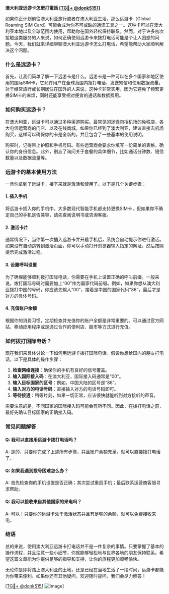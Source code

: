 **澳大利亚远游卡怎麽打電話 [[TG💪+ @donk5151](https://t.me/s/donk5151)]**

如果你正计划前往澳大利亚旅行或者在澳大利亚生活，那么远游卡（Global Roaming SIM Card）可能会成为你不可或缺的通讯工具之一。这种卡可以在澳大利亚本地以及全球范围内使用，帮助你在国外轻松保持联系。然而，对于许多初次接触这类服务的人来说，如何正确使用远游卡来拨打电话可能是个让人困惑的问题。今天，我们就来详细聊聊澳大利亚远游卡怎么打电话，希望能帮助大家顺利解决这个问题。

### 什么是远游卡？

首先，让我们简单了解一下远游卡是什么。远游卡是一种可以在多个国家和地区使用的国际SIM卡，它允许用户在全球范围内拨打电话、发送短信和使用数据流量。对于经常旅行或长期居住在国外的人来说，这种卡非常实用，因为它避免了频繁更换SIM卡的麻烦，同时还能享受相对便宜的通话和数据费用。

### 如何购买远游卡？

在澳大利亚，远游卡可以通过多种渠道购买。最常见的途径包括机场的免税店、各大电信运营商的门店、以及在线商城。如果你已经到了澳大利亚，建议直接去机场购买，这样可以确保你的卡是全新的，并且包含了一些基本的使用说明。

购买时，记得带上护照和手机号码。有些运营商会要求你填写一份简单的表格，确认你的身份信息。此外，别忘了询问关于套餐的具体细节，比如通话分钟数、短信数量以及数据流量等。

### 远游卡的基本使用方法

一旦你拿到了远游卡，接下来就是激活和使用了。以下是几个关键步骤：

#### 1. 插入手机

将远游卡插入你的手机中。大多数现代智能手机都支持更换SIM卡，但如果你不确定自己的手机是否兼容，请先查阅说明书或咨询客服。

#### 2. 激活卡片

通常情况下，当你第一次插入远游卡并开启手机后，系统会自动提示你进行激活。如果没有自动跳转到激活页面，你可以手动打开浏览器输入指定的网址，然后按照提示完成激活过程。

#### 3. 设置呼叫设置

为了确保能够顺利拨打国际电话，你需要在手机上设置正确的呼叫前缀。一般来说，拨打国际号码时需要加上“00”作为国家代码前缀。例如，如果你想从澳大利亚拨打中国的号码，你应该先输入“00”，接着是中国的国家代码“86”，最后才是对方的具体号码。

#### 4. 充值账户余额

根据你的消费习惯，定期检查并充值你的账户余额是非常重要的。可以通过官方网站、移动应用程序或是通过合作的便利店、超市等方式进行充值。

### 如何拨打国际电话？

现在我们来具体讨论一下如何用远游卡拨打国际电话。假设你想给国内的朋友打电话，以下是具体的操作步骤：

1. **检查网络连接**：确保你的手机有良好的信号覆盖。
2. **输入国际接入码**：在澳大利亚，国际接入码通常是“00”。
3. **输入目标国家的区号**：例如，中国大陆的区号是“86”。
4. **输入对方的电话号码**：直接输入对方的电话号码即可。
5. **等待接通**：稍等片刻，如果一切正常，应该很快就能听到对方接听的声音。

需要注意的是，不同国家的国际接入码可能会有所不同。因此，在拨打电话之前，最好先确认目标国家的正确接入码。

### 常见问题解答

#### Q: 我可以直接用远游卡拨打电话吗？
A: 是的，只要你完成了上述所有步骤，并且账户余额充足，就可以直接拨打电话了。

#### Q: 如果我遇到拨号困难怎么办？
A: 首先检查你的手机设置是否正确；其次尝试重启手机；最后联系运营商客服寻求帮助。

#### Q: 我可以接收来自其他国家的来电吗？
A: 可以！只要你的远游卡处于激活状态并且有足够的余额，就可以免费接收来电。

### 结语

总的来说，使用澳大利亚远游卡打电话并不是一件复杂的事情。只要掌握了基本的操作流程，并且注意一些小细节，你就能够轻松地与世界各地的朋友保持联系。希望这篇文章能为你提供足够的指导和支持，让你的旅程更加顺畅愉快。

无论你是即将踏上澳大利亚的土地，还是已经在当地生活了一段时间，远游卡都能为你带来便利。如果你还有其他疑问，欢迎随时提问，我们会尽力解答！

[[TG💪+ @donk5151](https://t.me/s/donk5151) ![Image](https://i.postimg.cc/rwNCRYN7/Snipaste-2025-04-30-17-27-05.png)]